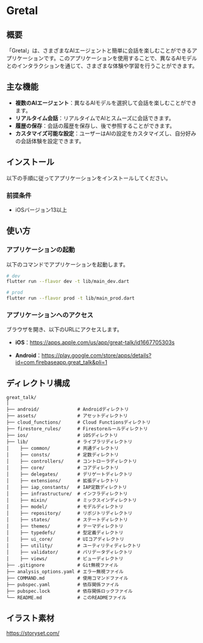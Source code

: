 # Gretal

## 概要

「Gretal」は、さまざまなAIエージェントと簡単に会話を楽しむことができるアプリケーションです。このアプリケーションを使用することで、異なるAIモデルとのインタラクションを通じて、さまざまな体験や学習を行うことができます。

## 主な機能

- **複数のAIエージェント**：異なるAIモデルを選択して会話を楽しむことができます。
- **リアルタイム会話**：リアルタイムでAIとスムーズに会話できます。
- **履歴の保存**：会話の履歴を保存し、後で参照することができます。
- **カスタマイズ可能な設定**：ユーザーはAIの設定をカスタマイズし、自分好みの会話体験を設定できます。

## インストール

以下の手順に従ってアプリケーションをインストールしてください。

### 前提条件

- iOSバージョン13以上

## 使い方

### アプリケーションの起動

以下のコマンドでアプリケーションを起動します。

```bash
# dev
flutter run --flavor dev -t lib/main_dev.dart

# prod
flutter run --flavor prod -t lib/main_prod.dart
```

### アプリケーションへのアクセス

ブラウザを開き、以下のURLにアクセスします。


- **iOS**：https://apps.apple.com/us/app/great-talk/id1667705303s

- **Android**：https://play.google.com/store/apps/details?id=com.firebaseapp.great_talk&pli=1

## ディレクトリ構成

```
great_talk/
│
├── android/              # Androidディレクトリ
├── assets/               # アセットディレクトリ
├── cloud_functions/      # Cloud Functionsディレクトリ
├── firestore_rules/      # Firestoreルールディレクトリ
├── ios/                  # iOSディレクトリ
├── lib/                  # ライブラリディレクトリ
│    ├── common/          # 共通ディレクトリ
│    ├── consts/          # 定数ディレクトリ
│    ├── controllers/     # コントローラディレクトリ
│    ├── core/            # コアディレクトリ
│    ├── delegates/       # デリゲートディレクトリ
│    ├── extensions/      # 拡張ディレクトリ
│    ├── iap_constants/   # IAP定数ディレクトリ
│    ├── infrastructure/  # インフラディレクトリ
│    ├── mixin/           # ミックスインディレクトリ
│    ├── model/           # モデルディレクトリ
│    ├── repository/      # リポジトリディレクトリ
│    ├── states/          # ステートディレクトリ
│    ├── themes/          # テーマディレクトリ
│    ├── typedefs/        # 型定義ディレクトリ
│    ├── ui_core/         # UIコアディレクトリ
│    ├── utility/         # ユーティリティディレクトリ
│    ├── validator/       # バリデータディレクトリ
│    ├── views/           # ビューディレクトリ
├── .gitignore            # Git無視ファイル
├── analysis_options.yaml # エラー無視ファイル
├── COMMAND.md            # 使用コマンドファイル
├── pubspec.yaml          # 依存関係ファイル
├── pubspec.lock          # 依存関係ロックファイル
└── README.md             # このREADMEファイル
```

## イラスト素材
https://storyset.com/